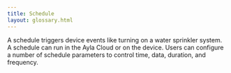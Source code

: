```yaml
---
title: Schedule
layout: glossary.html
---
```


A schedule triggers device events like turning on a water sprinkler system. A schedule can run in the Ayla Cloud or on the device. Users can configure a number of schedule parameters to control time, data, duration, and frequency. 